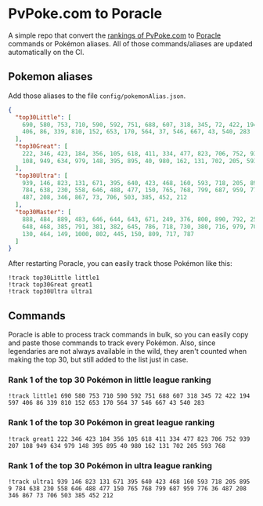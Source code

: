 # PvPoke.com to Poracle
A simple repo that convert the [rankings of PvPoke.com](https://pvpoke.com/rankings/) to [Poracle](https://github.com/KartulUdus/PoracleJS) commands or Pokémon aliases. 
All of those commands/aliases are updated automatically on the CI.

## Pokemon aliases
Add those aliases to the file `config/pokemonAlias.json`. 

<!-- aliases-start -->
```json
{
  "top30Little": [
    690, 580, 753, 710, 590, 592, 751, 688, 607, 318, 345, 72, 422, 194, 597,
    406, 86, 339, 810, 152, 653, 170, 564, 37, 546, 667, 43, 540, 283
  ],
  "top30Great": [
    222, 346, 423, 184, 356, 105, 618, 411, 334, 477, 823, 706, 752, 939, 207,
    108, 949, 634, 979, 148, 395, 895, 40, 980, 162, 131, 702, 205, 593, 768
  ],
  "top30Ultra": [
    939, 146, 823, 131, 671, 395, 640, 423, 468, 160, 593, 718, 205, 895, 9,
    784, 638, 230, 558, 646, 488, 477, 150, 765, 768, 799, 687, 959, 776, 36,
    487, 208, 346, 867, 73, 706, 503, 385, 452, 212
  ],
  "top30Master": [
    888, 484, 889, 483, 646, 644, 643, 671, 249, 376, 800, 890, 792, 250, 383,
    648, 468, 385, 791, 381, 382, 645, 786, 718, 730, 380, 716, 979, 706, 892,
    130, 464, 149, 1000, 802, 445, 150, 809, 717, 787
  ]
}
```
<!-- aliases-end -->

After restarting Poracle, you can easily track those Pokémon like this:
```shell
!track top30Little little1
!track top30Great great1
!track top30Ultra ultra1
```

## Commands
Poracle is able to process track commands in bulk, so you can easily copy and paste those commands to track every Pokémon. 
Also, since legendaries are not always available in the wild, they aren't counted when making the top 30, but still added to the list just in case.

### Rank 1 of the top 30 Pokémon in little league ranking
<!-- top30little-start -->
```
!track little1 690 580 753 710 590 592 751 688 607 318 345 72 422 194 597 406 86 339 810 152 653 170 564 37 546 667 43 540 283
```
<!-- top30little-end -->

### Rank 1 of the top 30 Pokémon in great league ranking
<!-- top30great-start -->
```
!track great1 222 346 423 184 356 105 618 411 334 477 823 706 752 939 207 108 949 634 979 148 395 895 40 980 162 131 702 205 593 768
```
<!-- top30great-end -->

### Rank 1 of the top 30 Pokémon in ultra league ranking
<!-- top30ultra-start -->
```
!track ultra1 939 146 823 131 671 395 640 423 468 160 593 718 205 895 9 784 638 230 558 646 488 477 150 765 768 799 687 959 776 36 487 208 346 867 73 706 503 385 452 212
```
<!-- top30ultra-end -->
